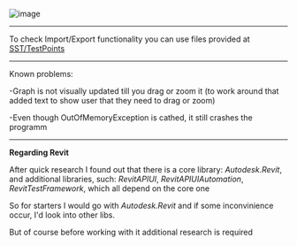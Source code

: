 ![image](https://github.com/SilentCoast/SST/assets/94042423/c7b52275-f9a3-4b08-b488-150df9d815cd)

---

To check Import/Export functionality you can use files provided at [SST/TestPoints](SST/TestPoints)

---

Known problems:

-Graph is not visually updated till you drag or zoom it (to work around that added text to show user that they need to drag or zoom)

-Even though OutOfMemoryException is cathed, it still crashes the programm

---
**Regarding Revit**

After quick research I found out that there is a core library: *Autodesk.Revit*, and additional libraries, such: *RevitAPIUI*, *RevitAPIUIAutomation*, *RevitTestFramework*, which all depend on the core one

So for starters I would go with *Autodesk.Revit* and if some inconvinience occur, I'd look into other libs.

But of course before working with it additional research is required

